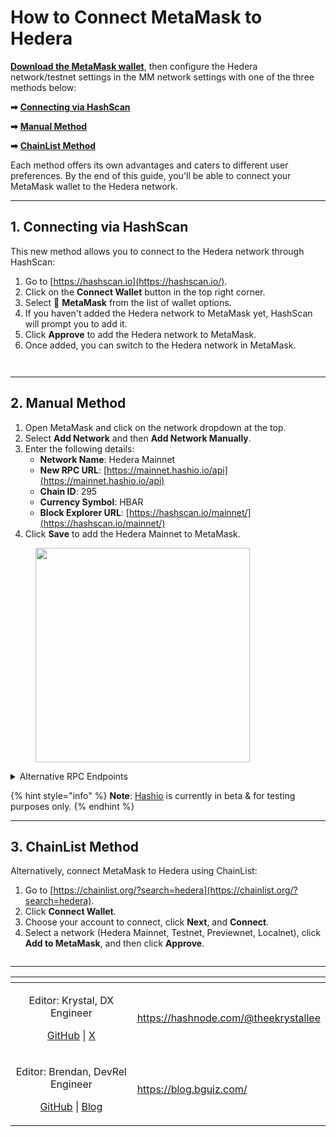# How to Connect MetaMask to Hedera

[**Download the MetaMask wallet**](https://metamask.io/download/), then configure the Hedera network/testnet settings in the MM network settings with one of the three methods below:

**➡** [**Connecting via HashScan**](how-to-connect-metamask-to-hedera.md#id-1.-connecting-via-hashscan)

**➡** [**Manual Method**](how-to-connect-metamask-to-hedera.md#id-2.-manual-method)

**➡** [**ChainList Method**](how-to-connect-metamask-to-hedera.md#id-3.-chainlist-method)

Each method offers its own advantages and caters to different user preferences. By the end of this guide, you'll be able to connect your MetaMask wallet to the Hedera network.

***

## 1. Connecting via HashScan

This new method allows you to connect to the Hedera network through HashScan:

1. Go to [https://hashscan.io](https://hashscan.io/).
2. Click on the **Connect Wallet** button in the top right corner.
3. Select 🦊 **MetaMask** from the list of wallet options.
4. If you haven't added the Hedera network to MetaMask yet, HashScan will prompt you to add it.
5. Click **Approve** to add the Hedera network to MetaMask.
6. Once added, you can switch to the Hedera network in MetaMask.

<div><figure><img src="../../.gitbook/assets/hashscan-connect-wallet (1).png" alt=""><figcaption></figcaption></figure> <figure><img src="../../.gitbook/assets/hashscan-add-mainnet-popup (1).png" alt=""><figcaption></figcaption></figure></div>

***

## 2. Manual Method

1. Open MetaMask and click on the network dropdown at the top.
2. Select **Add Network** and then **Add Network Manually**.
3. Enter the following details:
   * **Network Name**: Hedera Mainnet
   * **New RPC URL**: [https://mainnet.hashio.io/api](https://mainnet.hashio.io/api)
   * **Chain ID**: 295
   * **Currency Symbol**: HBAR
   * **Block Explorer URL**: [https://hashscan.io/mainnet/](https://hashscan.io/mainnet/)
4. Click **Save** to add the Hedera Mainnet to MetaMask.

<div align="left"><figure><img src="../../.gitbook/assets/metamask-add-network-manual.png" alt="" width="343"><figcaption></figcaption></figure></div>

<details>

<summary>Alternative RPC Endpoints</summary>

Choose the appropriate endpoint based on whether you want to connect to Mainnet, Testnet, or Previewnet.

**Mainnet**

* [https://mainnet.hashio.io/api](https://mainnet.hashio.io/api)
* [https://295.rpc.thirdweb.com](https://295.rpc.thirdweb.com)

**Testnet**

* [https://testnet.hashio.io/api](https://testnet.hashio.io/api)
* [https://296.rpc.thirdweb.com](https://296.rpc.thirdweb.com)

**Previewnet**

* [https://previewnet.hashio.io/api](https://previewnet.hashio.io/api)
* [https://297.rpc.thirdweb.com](https://297.rpc.thirdweb.com)

</details>

{% hint style="info" %}
**Note**: [Hashio](https://swirldslabs.com/hashio/) is currently in beta & for testing purposes only.
{% endhint %}

***

## 3. ChainList Method

Alternatively, connect MetaMask to Hedera using ChainList:

1. Go to [https://chainlist.org/?search=hedera](https://chainlist.org/?search=hedera).
2. Click **Connect Wallet**.
3. Choose your account to connect, click **Next**, and **Connect**.
4. Select a network (Hedera Mainnet, Testnet, Previewnet, Localnet), click **Add to MetaMask**, and then click **Approve**.

<figure><img src="../../.gitbook/assets/hedera-networks-chainlist.png" alt=""><figcaption></figcaption></figure>

***

<table data-card-size="large" data-view="cards"><thead><tr><th align="center"></th><th data-hidden data-card-target data-type="content-ref"></th></tr></thead><tbody><tr><td align="center"><p>Editor: Krystal, DX Engineer</p><p><a href="https://github.com/theekrystallee">GitHub</a> | <a href="https://x.com/theekrystallee">X</a></p></td><td><a href="https://hashnode.com/@theekrystallee">https://hashnode.com/@theekrystallee</a></td></tr><tr><td align="center"><p>Editor: Brendan, DevRel Engineer</p><p><a href="https://github.com/bguiz">GitHub</a> | <a href="https://blog.bguiz.com">Blog</a></p></td><td><a href="https://blog.bguiz.com/">https://blog.bguiz.com/</a></td></tr></tbody></table>
